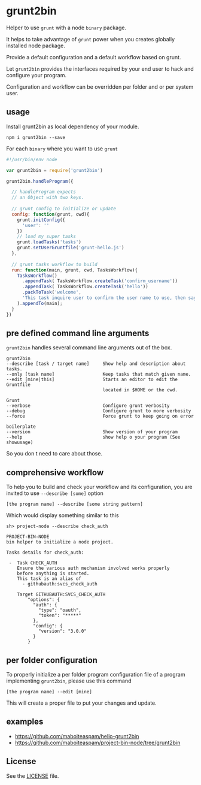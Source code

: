# grunt2bin

Helper to use `grunt` with a node `binary` package.

It helps to take advantage of `grunt` power when you creates globally installed node package.

Provide a default configuration and a default workflow based on grunt.

Let `grunt2bin` provides the interfaces required by your end user to hack and configure your program.

Configuration and workflow can be overridden per folder and or per system user.

## usage

Install grunt2bin as local dependency of your module.

```npm i grunt2bin --save```

For each `binary` where you want to use `grunt`

```js
#!/usr/bin/env node

var grunt2bin = require('grunt2bin')

grunt2bin.handleProgram({

  // handleProgram expects
  // an Object with two keys.
  
  // grunt config to initialize or update
  config: function(grunt, cwd){
    grunt.initConfig({
      'user': ''
    })
    // load my super tasks
    grunt.loadTasks('tasks')
    grunt.setUserGruntfile('grunt-hello.js')
  },
  
  // grunt tasks workflow to build
  run: function(main, grunt, cwd, TasksWorkflow){
    TasksWorkflow()
      .appendTask( TasksWorkflow.createTask('confirm_username'))
      .appendTask( TasksWorkflow.createTask('hello'))
      .packToTask('welcome',
      'This task inquire user to confirm the user name to use, then say hello.'
    ).appendTo(main);
  }
})
```

## pre defined command line arguments

`grunt2bin` handles several command line arguments out of the box.

    grunt2bin
    --describe [task / target name]     Show help and description about tasks.
    --only [task name]                  Keep tasks that match given name.
    --edit [mine|this]                  Starts an editor to edit the Gruntfile 
                                        located in $HOME or the cwd.
    
    Grunt
    --verbose                           Configure grunt verbosity
    --debug                             Configure grunt to more verbosity
    --force                             Force grunt to keep going on error
    
    boilerplate
    --version                           Show version of your program
    --help                              show help o your program (See showusage)
    
So you don t need to care about those.

## comprehensive workflow

To help you to build and check your workflow and its configuration,
you are invited to use `--describe [some]` option

```
[the program name] --describe [some string pattern]
```

Which would display something similar to this
```
sh> project-node --describe check_auth

PROJECT-BIN-NODE
bin helper to initialize a node project.

Tasks details for check_auth:

 -  Task CHECK_AUTH
    Ensure the various auth mechanism involved works properly 
    before anything is started.
    This task is an alias of
      - githubauth:svcs_check_auth

    Target GITHUBAUTH:SVCS_CHECK_AUTH
        "options": {
          "auth": {
            "type": "oauth",
            "token": "*****"
          },
          "config": {
            "version": "3.0.0"
          }
        }

```

## per folder configuration

To properly initialize a per folder program configuration file of a program implementing `grunt2bin`,
please use this command

```
[the program name] --edit [mine]
```

This will create a proper file to put your changes and update.



## examples

- https://github.com/maboiteaspam/hello-grunt2bin
- https://github.com/maboiteaspam/project-bin-node/tree/grunt2bin


## License
See the [LICENSE](./LICENSE) file.
